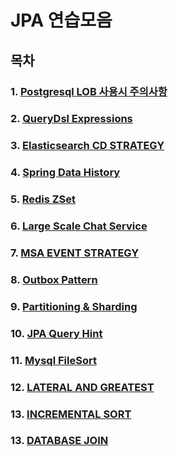 # JPA 연습모음

## 목차

### 1. [Postgresql LOB 사용시 주의사항](docs/postgresql_lob.md)

### 2. [QueryDsl Expressions](docs/querydls_expressions.md)

### 3. [Elasticsearch CD STRATEGY](docs/elasticsearch_cd_strategy.md)

### 4. [Spring Data History](docs/spring_data_history.md)

### 5. [Redis ZSet](docs/redis_zset.md)

### 6. [Large Scale Chat Service](docs/large_scale_chat_service.md)

### 7. [MSA EVENT STRATEGY](docs/msa_event_strategy.md)

### 8. [Outbox Pattern](docs/outbox_pattern.md)

### 9. [Partitioning & Sharding](docs/database_partitioning_sharding.md)

### 10. [JPA Query Hint](docs/jpa_query_hint.md)

### 11. [Mysql FileSort](docs/mysql_filesort.md)

### 12. [LATERAL AND GREATEST](docs/lateral_and_greatest.md)

### 13. [INCREMENTAL SORT](docs/incremental_sort.md)

### 13. [DATABASE JOIN](docs/database_join.md)